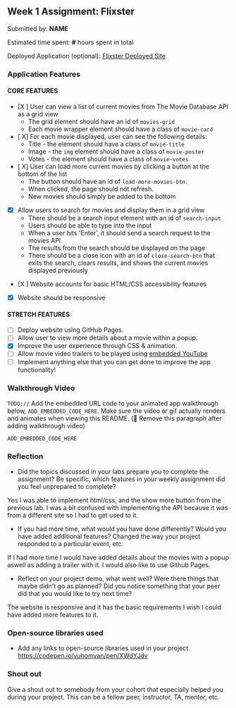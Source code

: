 

## Week 1 Assignment: Flixster

Submitted by: **NAME**

Estimated time spent: **#** hours spent in total

Deployed Application (optional): [Flixster Deployed Site](ADD_LINK_HERE)

### Application Features

#### CORE FEATURES

- [X ] User can view a list of current movies from The Movie Database API as a grid view
  - The grid element should have an id of `movies-grid`
  - Each movie wrapper element should have a class of `movie-card`
- [ X] For each movie displayed, user can see the following details:
  - Title - the element should have a class of `movie-title`
  - Image - the `img` element should have a class of `movie-poster`
  - Votes - the element should have a class of `movie-votes`
- [ X] User can load more current movies by clicking a button at the bottom of the list
  - The button should have an id of `load-more-movies-btn`.
  - When clicked, the page should not refresh.
  - New movies should simply be added to the bottom
- [X] Allow users to search for movies and display them in a grid view
  - There should be a search input element with an id of `search-input`
  - Users should be able to type into the input
  - When a user hits 'Enter', it should send a search request to the movies API
  - The results from the search should be displayed on the page
  - There should be a close icon with an id of `close-search-btn` that exits the search, clears results, and shows the current movies displayed previously
- [X ] Website accounts for basic HTML/CSS accessibility features
- [X] Website should be responsive

#### STRETCH FEATURES

- [ ] Deploy website using GitHub Pages. 
- [ ] Allow user to view more details about a movie within a popup.
- [X] Improve the user experience through CSS & animation.
- [ ] Allow movie video trailers to be played using [embedded YouTube](https://support.google.com/youtube/answer/171780?hl=en)
- [ ] Implement anything else that you can get done to improve the app functionality!

### Walkthrough Video

`TODO://` Add the embedded URL code to your animated app walkthrough below, `ADD_EMBEDDED_CODE_HERE`. Make sure the video or gif actually renders and animates when viewing this README. (🚫 Remove this paragraph after adding walkthrough video)

`ADD_EMBEDDED_CODE_HERE`

### Reflection

* Did the topics discussed in your labs prepare you to complete the assignment? Be specific, which features in your weekly assignment did you feel unprepared to complete?

Yes I was able to implement html/css, and the show more button from the previous lab. I was a bit confused with implementing the API because it was from a different site so I had to get used to it.

* If you had more time, what would you have done differently? Would you have added additional features? Changed the way your project responded to a particular event, etc.
  
If I had more time I would have added details about the movies with a popup aswell as adding a trailer with it. I would also like to use Github Pages.

* Reflect on your project demo, what went well? Were there things that maybe didn't go as planned? Did you notice something that your peer did that you would like to try next time?

The website is responsive and it has the basic requirements I wish I could have added more features to it.

### Open-source libraries used

- Add any links to open-source libraries used in your project.
https://codepen.io/yuhomyan/pen/XWdYJdv
### Shout out

Give a shout out to somebody from your cohort that especially helped you during your project. This can be a fellow peer, instructor, TA, mentor, etc.
